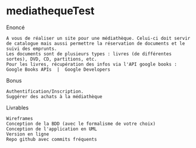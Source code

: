 # mediathequeTest

Enoncé

    A vous de réaliser un site pour une médiathèque. Celui-ci doit servir de catalogue mais aussi permettre la réservation de documents et le suivi des emprunts.
    Les documents sont de plusieurs types : livres (de différentes sortes), DVD, CD, partitions, etc.
    Pour les livres, récupération des infos via l'API google books : Google Books APIs  |  Google Developers

Bonus

    Authentification/Inscription.
    Suggérer des achats à la médiathèque

Livrables

    Wireframes
    Conception de la BDD (avec le formalisme de votre choix)
    Conception de l'application en UML
    Version en ligne
    Repo github avec commits fréquents
